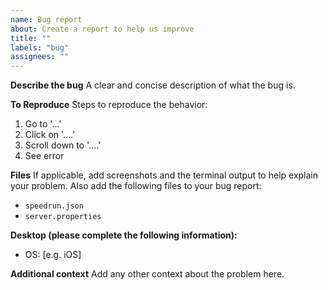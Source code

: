 ```yaml
---
name: Bug report
about: Create a report to help us improve
title: ""
labels: "bug"
assignees: ""
---
```


**Describe the bug**
A clear and concise description of what the bug is.

**To Reproduce**
Steps to reproduce the behavior:

1. Go to '...'
2. Click on '....'
3. Scroll down to '....'
4. See error

**Files**
If applicable, add screenshots and the terminal output to help explain your problem.
Also add the following files to your bug report:

-   `speedrun.json`
-   `server.properties`

**Desktop (please complete the following information):**

-   OS: [e.g. iOS]

**Additional context**
Add any other context about the problem here.
